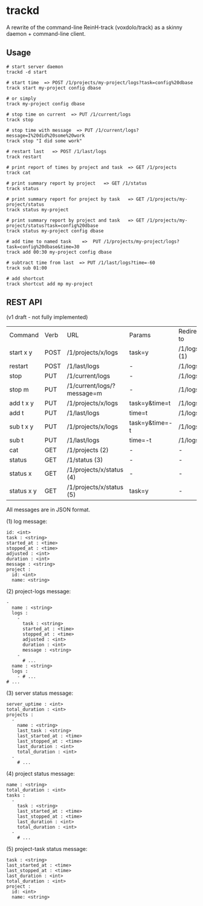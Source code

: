 # trackd

A rewrite of the command-line ReinH-track (voxdolo/track)
as a skinny daemon + command-line client.

## Usage

    # start server daemon
    trackd -d start
    
    # start time  => POST /1/projects/my-project/logs?task=config%20dbase
    track start my-project config dbase
    
    # or simply
    track my-project config dbase
    
    # stop time on current  => PUT /1/current/logs
    track stop
    
    # stop time with message  => PUT /1/current/logs?message=I%20did%20some%20work
    track stop "I did some work"
    
    # restart last   => POST /1/last/logs
    track restart
    
    # print report of times by project and task  => GET /1/projects
    track cat
    
    # print summary report by project   => GET /1/status
    track status
    
    # print summary report for project by task   => GET /1/projects/my-project/status
    track status my-project
    
    # print summary report by project and task   => GET /1/projects/my-project/status?task=config%20dbase
    track status my-project config dbase
    
    # add time to named task    =>  PUT /1/projects/my-project/logs?task=config%20dbase&time=30
    track add 00:30 my-project config dbase
    
    # subtract time from last  => PUT /1/last/logs?time=-60
    track sub 01:00
    
    # add shortcut
    track shortcut add mp my-project
    

## REST API 
(v1 draft - not fully implemented)


<table><tbody>
<tr>
  <td> Command         </td><td> Verb </td><td> URL                     </td><td> Params         </td><td> Redirect to              </td>
</tr>
<tr>
  <td> start x y       </td><td> POST </td><td> /1/projects/x/logs      </td><td> task=y         </td><td> /1/logs/:id (1)            </td>
</tr>
<tr>
  <td> restart         </td><td> POST </td><td> /1/last/logs      </td><td> -         </td><td> /1/logs/:id                </td>
</tr>
<tr>
  <td> stop            </td><td> PUT  </td><td> /1/current/logs             </td><td> -              </td><td> /1/logs/:id                </td>
</tr>
<tr>
  <td> stop m          </td><td> PUT  </td><td> /1/current/logs/?message=m  </td><td> -              </td><td> /1/logs/:id                </td>
</tr>
<tr>
  <td> add t x y       </td><td> PUT  </td><td> /1/projects/x/logs      </td><td> task=y&time=t  </td><td> /1/logs/:id                </td>
</tr>
<tr>
  <td> add t           </td><td> PUT  </td><td> /1/last/logs      </td><td> time=t  </td><td> /1/logs/:id                </td>
</tr>
<tr>
  <td> sub t x y       </td><td> PUT  </td><td> /1/projects/x/logs      </td><td> task=y&time=-t </td><td> /1/logs/:id                </td>
</tr>
<tr>
  <td> sub t           </td><td> PUT  </td><td> /1/last/logs      </td><td> time=-t  </td><td> /1/logs/:id                </td>
</tr>
<tr>
  <td> cat             </td><td> GET  </td><td> /1/projects (2)         </td><td> -              </td><td> -                        </td>
</tr>
<tr>
  <td> status          </td><td> GET  </td><td> /1/status (3)           </td><td> -              </td><td> -                        </td>
</tr>
<tr>
  <td> status x        </td><td> GET  </td><td> /1/projects/x/status (4)</td><td> -              </td><td> -                        </td>
</tr>
<tr>
  <td> status x y      </td><td> GET  </td><td> /1/projects/x/status (5)</td><td> task=y         </td><td> -                        </td>
</tr>
</tbody></table>

All messages are in JSON format.

(1) log message:

    id: <int>
    task : <string>
    started_at : <time>
    stopped_at : <time>
    adjusted : <int>
    duration : <int>
    message : <string>
    project :
      id: <int>
      name: <string>
    
(2) project-logs message:

    -
      name : <string>
      logs :
        - 
          task : <string>
          started_at : <time>
          stopped_at : <time>
          adjusted : <int>
          duration : <int>
          message : <string>
        -
          # ...
      name : <string>
      logs :
        - # ...
    # ...
  
(3) server status message:

    server_uptime : <int>
    total_duration : <int>
    projects :
      -
        name : <string>
        last_task : <string>
        last_started_at : <time>
        last_stopped_at : <time>
        last_duration : <int>
        total_duration : <int>
      -
        # ...
    
    
(4) project status message:

    name : <string>
    total_duration : <int>
    tasks :
      -
        task : <string>
        last_started_at : <time>
        last_stopped_at : <time>
        last_duration : <int>
        total_duration : <int>
      -
        # ...
      
(5) project-task status message:
    
    task : <string>
    last_started_at : <time>
    last_stopped_at : <time>
    last_duration : <int>
    total_duration : <int>
    project :
      id: <int>
      name: <string>
     


